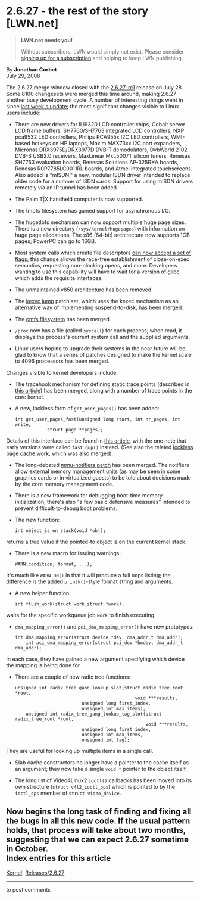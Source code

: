 # 2.6.27 - the rest of the story [LWN.net]

> **LWN.net needs you!**
> 
> Without subscribers, LWN would simply not exist. Please consider [signing up for a subscription](/Promo/nst-nag2/subscribe) and helping to keep LWN publishing. 

By **Jonathan Corbet**  
July 29, 2008 

The 2.6.27 merge window closed with the [2.6.27-rc1](http://lwn.net/Articles/291838/) release on July 28. Some 8100 changesets were merged this time around, making 2.6.27 another busy development cycle. A number of interesting things went in since [last week's update](http://lwn.net/Articles/291033/); the most significant changes visible to Linux users include: 

  * There are new drivers for ILI9320 LCD controller chips, Cobalt server LCD frame buffers, SH7760/SH7763 integrated LCD controllers, NXP pca9532 LED controllers, Philips PCA955x I2C LED controllers, WMI-based hotkeys on HP laptops, Maxim MAX73xx I2C port expanders, Micronas DRX3975D/DRX3977D DVB-T demodulators, DvbWorld 2102 DVB-S USB2.0 receivers, MaxLinear MxL5007T silicon tuners, Renesas SH7763 evaluation boards, Renesas Solutions AP-325RXA boards, Renesas R0P7785LC0011RL boards, and Atmel integrated touchscreens. Also added is "mISDN," a new, modular ISDN driver intended to replace older code for a number of ISDN cards. Support for using mISDN drivers remotely via an IP tunnel has been added. 

  * The Palm T|X handheld computer is now supported. 

  * The tmpfs filesystem has gained support for asynchronous I/O. 

  * The hugetlbfs mechanism can now support multiple huge page sizes. There is a new directory (`/sys/kernel/hugepages`) with information on huge page allocations. The x86 (64-bit) architecture now supports 1GB pages; PowerPC can go to 16GB. 

  * Most system calls which create file descriptors [can now accept a set of flags](http://lwn.net/Articles/281965/); this change allows the race-free establishment of close-on-exec semantics, requesting non-blocking opens, and more. Developers wanting to use this capability will have to wait for a version of glibc which adds the requisite interfaces. 

  * The unmaintained v850 architecture has been removed. 

  * The [kexec jump](http://lwn.net/Articles/242107/) patch set, which uses the kexec mechanism as an alternative way of implementing suspend-to-disk, has been merged. 

  * The [omfs filesystem](http://lwn.net/Articles/278028/) has been merged. 

  * `/proc` now has a file (called `syscall`) for each process; when read, it displays the process's current system call and the supplied arguments. 

  * Linux users hoping to upgrade their systems in the near future will be glad to know that a series of patches designed to make the kernel scale to 4096 processors has been merged. 




Changes visible to kernel developers include: 

  * The tracehook mechanism for defining static trace points (described in [this article](http://lwn.net/Articles/291091/)) has been merged, along with a number of trace points in the core kernel. 

  * A new, lockless form of `get_user_pages()` has been added: 
        
        int get_user_pages_fast(unsigned long start, int nr_pages, int write,
        			struct page **pages);
        

Details of this interface can be found in [this article](http://lwn.net/Articles/275808/), with the one note that early versions were called `fast_gup()` instead. (See also the related [lockless page cache](http://lwn.net/Articles/291826/) work, which was also merged). 

  * The long-debated [mmu-notifiers patch](http://lwn.net/Articles/266320/) has been merged. The notifiers allow external memory management units (as may be seen in some graphics cards or in virtualized guests) to be told about decisions made by the core memory management code. 

  * There is a new framework for debugging boot-time memory initialization; there's also "a few basic defensive measures" intended to prevent difficult-to-debug boot problems. 

  * The new function: 
        
        int object_is_on_stack(void *obj);
        

returns a true value if the pointed-to object is on the current kernel stack. 

  * There is a new macro for issuing warnings: 
        
        WARN(condition, format, ...);
        

It's much like `WARN_ON()` in that it will produce a full oops listing; the difference is the added `printk()`-style format string and arguments. 

  * A new helper function: 
        
        int flush_work(struct work_struct *work);
        

waits for the specific workqueue job `work` to finish executing. 

  * `dma_mapping_error()` and `pci_dma_mapping_error()` have new prototypes: 
        
        int dma_mapping_error(struct device *dev, dma_addr_t dma_addr);
            int pci_dma_mapping_error(struct pci_dev *hwdev, dma_addr_t dma_addr);
        

In each case, they have gained a new argument specifying which device the mapping is being done for. 

  * There are a couple of new radix tree functions: 
        
        unsigned int radix_tree_gang_lookup_slot(struct radix_tree_root *root, 
                                                     void ***results,
        					     unsigned long first_index, 
        					     unsigned int max_items);
            unsigned int radix_tree_gang_lookup_tag_slot(struct radix_tree_root *root, 
                                                         void ***results,
        						 unsigned long first_index,
        						 unsigned int max_items,
        						 unsigned int tag);
        

They are useful for looking up multiple items in a single call. 

  * Slab cache constructors no longer have a pointer to the cache itself as an argument; they now take a single `void *` pointer to the object itself. 

  * The long list of Video4Linux2 `ioctl()` callbacks has been moved into its own structure (`struct v4l2_ioctl_ops`) which is pointed to by the `ioctl_ops` member of `struct video_device`. 




Now begins the long task of finding and fixing all the bugs in all this new code. If the usual pattern holds, that process will take about two months, suggesting that we can expect 2.6.27 sometime in October.  
Index entries for this article  
---  
[Kernel](/Kernel/Index)| [Releases/2.6.27](/Kernel/Index#Releases-2.6.27)  
  


* * *

to post comments 
